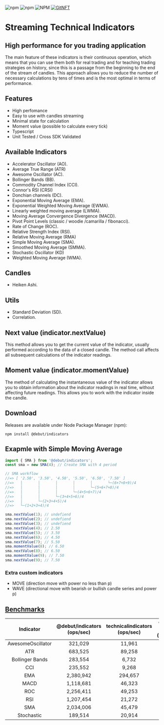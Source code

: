 ![npm](https://img.shields.io/npm/v/@debut/indicators)
![npm](https://img.shields.io/npm/dm/@debut/indicators)
![NPM](https://img.shields.io/npm/l/@debut/indicators)
[![GitNFT](https://img.shields.io/badge/%F0%9F%94%AE-Open%20in%20GitNFT-darkviolet?style=flat)](https://gitnft.quine.sh/app/commits/list/repo/Indicators)
# Streaming Technical Indicators
## High performance for you trading application

The main feature of these indicators is their continuous operation, which means that you can use them both for real trading and for teaching trading strategies on history, since this is a passage from the beginning to the end of the stream of candles. This approach allows you to reduce the number of necessary calculations by tens of times and is the most optimal in terms of performance.

## Features
- High perfomance
- Easy to use with candles streaming
- Minimal state for calculation
- Moment value (possible to calculate every tick)
- Typescript
- Unit Tested / Cross SDK Validated

## Available Indicators
- Accelerator Oscillator (AO).
- Average True Range (ATR)
- Awesome Oscillator (AC).
- Bollinger Bands (BB).
- Commodity Channel Index (CCI).
- Connor's RSI (CRSI)
- Donchian channels (DC).
- Exponential Moving Average (EMA).
- Exponential Weighted Moving Average (EWMA).
- Linearly weighted moving average (LWMA).
- Moving Average Convergence Divergence (MACD).
- Pivot Point Levels (classic / woodie /camarilla / fibonacci).
- Rate of Change (ROC).
- Relative Strength Index (RSI).
- Relative Moving Average (RMA)
- Simple Moving Average (SMA).
- Smoothed Moving Average (SMMA).
- Stochastic Oscillator (KD)
- Weighted Moving Average (WMA).

## Candles
- Heiken Ashi.

## Utils
- Standard Deviation (SD).
- Correlation.
## Next value (indicator.nextValue)
This method allows you to get the current value of the indicator, usually performed according to the data of a closed candle. The method call affects all subsequent calculations of the indicator readings.

## Moment value (indicator.momentValue)
The method of calculating the instantaneous value of the indicator allows you to obtain information about the indicator readings in real time, without affecting future readings. This allows you to work with the indicator inside the candle.

## Download

Releases are available under Node Package Manager (npm):

    npm install @debut/indicators

## Exapmle with Simple Moving Average

```js
import { SMA } from '@debut/indicators';
const sma = new SMA(4); // Create SMA with 4 period

// SMA workflow
//=> [ '2.50', '3.50', '4.50', '5.50', '6.50', '7.50' ]
//=>   │       │       │       │       │       └─(6+7+8+9)/4
//=>   │       │       │       │       └─(5+6+7+8)/4
//=>   │       │       │       └─(4+5+6+7)/4
//=>   │       │       └─(3+4+5+6)/4
//=>   │       └─(2+3+4+5)/4
//=>   └─(1+2+3+4)/4

sma.nextValue(1); // undefiend
sma.nextValue(2); // undefiend
sma.nextValue(3); // undefiend
sma.nextValue(4); // 2.50
sma.nextValue(5); // 3.50
sma.nextValue(6); // 4.50
sma.nextValue(7); // 5.50
sma.momentValue(8); // 6.50
sma.nextValue(8); // 6.50
sma.momentValue(9); // 7.50
sma.nextValue(9); // 7.50

```
### Extra custom indicators
- MOVE (direction move with power no less than p)
- WAVE (directional move with bearish or bullish candle series and power p)

## [Benchmarks](https://github.com/follow-traders/indicators-benchmark)

|    Indicator    	|  @debut/indicators (ops/sec)  	| technicalindicators (ops/sec) 	| trading-signals (ops/sec) 	|  ta.js (ops/sec)  	|
|:---------------:	|:---------------------------------:|:---------------------------------:|:-----------------------------:|:-----------------:	|
| AwesomeOscillator |            321,029            	|             11,961             	|             520             	|         x         	|
|       ATR       	|            683,525            	|             89,258             	|            1,376             	|         x         	|
| Bollinger Bands 	|             283,554            	|              6,732             	|             64.78            	|         x         	|
|       CCI       	|             235,552            	|              9,268              	|             x             	|         x         	|
|       EMA       	|            2,380,942            	|             294,657            	|            4.90           	|      740,489      	|
|       MACD      	|            1,118,681            	|             46,323             	|             2.10             	|         x         	|
|       ROC       	|            2,256,411            	|             49,253             	|            617             	|         x         	|
|       RSI       	|            1,207,454            	|             21,272             	|            148             	|         x         	|
|       SMA       	|            2,034,006            	|             45,479             	|            1,506            	|       1,670       	|
|    Stochastic   	|             189,514            	|             20,914             	|             197             	|         x    	        |
